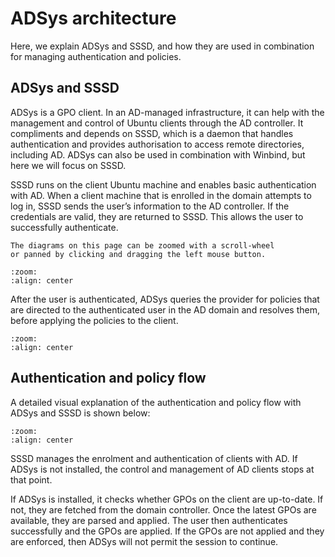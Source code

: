 # ADSys architecture

Here, we explain ADSys and SSSD, and how they are used in combination for
managing authentication and policies.

## ADSys and SSSD

ADSys is a GPO client. In an AD-managed infrastructure, it can help with the
management and control of Ubuntu clients through the AD controller. It
compliments and depends on SSSD, which is a daemon that handles authentication
and provides authorisation to access remote directories, including AD. ADSys
can also be used in combination with Winbind, but here we will focus on SSSD.

SSSD runs on the client Ubuntu machine and enables basic authentication with AD.
When a client machine that is enrolled in the domain attempts to log in, SSSD
sends the user’s information to the AD controller. If the credentials are
valid, they are returned to SSSD. This allows the user to successfully
authenticate.

```{tip}
The diagrams on this page can be zoomed with a scroll-wheel
or panned by clicking and dragging the left mouse button.
```

```{mermaid} ../diagrams/arch-sssd.mmd
:zoom:
:align: center
```

After the user is authenticated, ADSys queries the provider for policies that
are directed to the authenticated user in the AD domain and resolves them,
before applying the policies to the client.

```{mermaid} ../diagrams/arch-adsys.mmd
:zoom:
:align: center
```

## Authentication and policy flow

A detailed visual explanation of the authentication and policy flow with ADSys
and SSSD is shown below:

```{mermaid} ../diagrams/arch-state.mmd
:zoom:
:align: center
```

SSSD manages the enrolment and authentication of clients with AD. If ADSys is
not installed, the control and management of AD clients stops at that point.

If ADSys is installed, it checks whether GPOs on the client are up-to-date. If
not, they are fetched from the domain controller. Once the latest GPOs are
available, they are parsed and applied. The user then authenticates
successfully and the GPOs are applied. If the GPOs are not applied and they are
enforced, then ADSys will not permit the session to continue.

